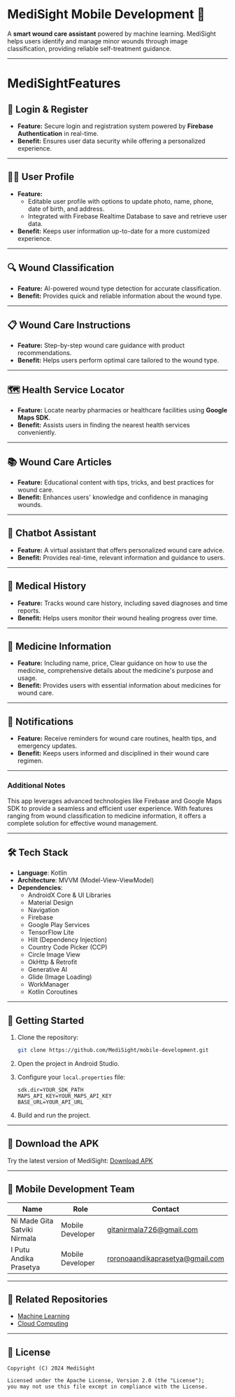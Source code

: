 # MediSight Mobile Development 📱

A **smart wound care assistant** powered by machine learning. MediSight helps users identify and manage minor wounds through image classification, providing reliable self-treatment guidance.

---  

# MediSightFeatures  

## 🔑 Login & Register  
- **Feature:** Secure login and registration system powered by **Firebase Authentication** in real-time.  
- **Benefit:** Ensures user data security while offering a personalized experience.  

---

## 🧑‍💻 User Profile  
- **Feature:**  
  - Editable user profile with options to update photo, name, phone, date of birth, and address.  
  - Integrated with Firebase Realtime Database to save and retrieve user data.  
- **Benefit:** Keeps user information up-to-date for a more customized experience.  

---

## 🔍 Wound Classification  
- **Feature:** AI-powered wound type detection for accurate classification.  
- **Benefit:** Provides quick and reliable information about the wound type.  

---

## 📋 Wound Care Instructions  
- **Feature:** Step-by-step wound care guidance with product recommendations.  
- **Benefit:** Helps users perform optimal care tailored to the wound type.  

---

## 🗺 Health Service Locator  
- **Feature:** Locate nearby pharmacies or healthcare facilities using **Google Maps SDK**.  
- **Benefit:** Assists users in finding the nearest health services conveniently.  

---

## 📚 Wound Care Articles  
- **Feature:** Educational content with tips, tricks, and best practices for wound care.  
- **Benefit:** Enhances users' knowledge and confidence in managing wounds.  

---

## 🤖 Chatbot Assistant  
- **Feature:** A virtual assistant that offers personalized wound care advice.  
- **Benefit:** Provides real-time, relevant information and guidance to users.  

---

## 📜 Medical History  
- **Feature:** Tracks wound care history, including saved diagnoses and time reports.  
- **Benefit:** Helps users monitor their wound healing progress over time.  

---

## 💊 Medicine Information  
- **Feature:**   Including name, price, Clear guidance on how to use the medicine, comprehensive details about the medicine's purpose and usage.
- **Benefit:** Provides users with essential information about medicines for wound care.  

---

## 🔔 Notifications  
- **Feature:** Receive reminders for wound care routines, health tips, and emergency updates.  
- **Benefit:** Keeps users informed and disciplined in their wound care regimen.  

---

### Additional Notes  
This app leverages advanced technologies like Firebase and Google Maps SDK to provide a seamless and efficient user experience. With features ranging from wound classification to medicine information, it offers a complete solution for effective wound management.



---

## 🛠️ Tech Stack

- **Language**: Kotlin
- **Architecture**: MVVM (Model-View-ViewModel)
- **Dependencies**:
  - AndroidX Core & UI Libraries
  - Material Design
  - Navigation
  - Firebase
  - Google Play Services
  - TensorFlow Lite
  - Hilt (Dependency Injection)
  - Country Code Picker (CCP)
  - Circle Image View
  - OkHttp & Retrofit
  - Generative AI
  - Glide (Image Loading)
  - WorkManager
  - Kotlin Coroutines

---

## 🚀 Getting Started

1. Clone the repository:
   ```bash
   git clone https://github.com/MediSight/mobile-development.git
   ```

2. Open the project in Android Studio.

3. Configure your `local.properties` file:
   ```properties
   sdk.dir=YOUR_SDK_PATH
   MAPS_API_KEY=YOUR_MAPS_API_KEY
   BASE_URL=YOUR_API_URL
   ```

4. Build and run the project.

---

## 🔗 Download the APK

Try the latest version of MediSight:
[Download APK](https://drive.google.com/file/d/1wVZeMxuYSS5tILYMwmob_nRhCCwy7iSl/view?usp=sharing)

---

## 👥 Mobile Development Team

| Name                            | Role              | Contact                       |
|---------------------------------|-------------------|-------------------------------|
| Ni Made Gita Satviki Nirmala    | Mobile Developer  | gitanirmala726@gmail.com      |
| I Putu Andika Prasetya          | Mobile Developer  | roronoaandikaprasetya@gmail.com |

---

## 🤝 Related Repositories

- [Machine Learning](https://github.com/C242-PS086-MediSight/ML)
- [Cloud Computing](https://github.com/C242-PS086-MediSight/CC)

---

## 📄 License

```
Copyright (C) 2024 MediSight

Licensed under the Apache License, Version 2.0 (the "License");
you may not use this file except in compliance with the License.
```

